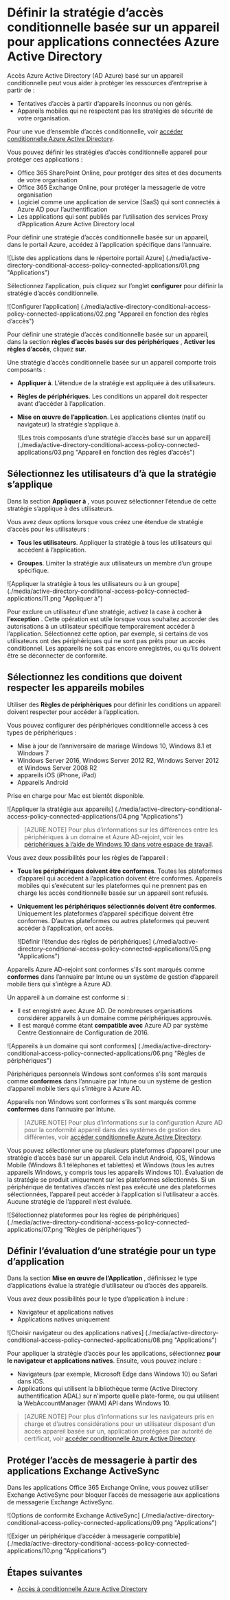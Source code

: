 <properties
    pageTitle="Définir la stratégie d’accès conditionnelle basée sur un appareil pour applications connectées Azure Active Directory | Microsoft Azure"
    description="Définir les stratégies d’accès conditionnelle basée sur un appareil pour les applications Azure connecté AD."
    services="active-directory"
    documentationCenter=""
    authors="markusvi"
    manager="femila"
    editor=""/>

<tags
    ms.service="active-directory"
    ms.workload="identity"
    ms.tgt_pltfrm="na"
    ms.devlang="na"
    ms.topic="article"
    ms.date="09/14/2016"
    ms.author="markvi"/>


# <a name="set-device-based-conditional-access-policy-for-azure-active-directory-connected-applications"></a>Définir la stratégie d’accès conditionnelle basée sur un appareil pour applications connectées Azure Active Directory


Accès Azure Active Directory (AD Azure) basé sur un appareil conditionnelle peut vous aider à protéger les ressources d’entreprise à partir de :

- Tentatives d’accès à partir d’appareils inconnus ou non gérés.
- Appareils mobiles qui ne respectent pas les stratégies de sécurité de votre organisation.

Pour une vue d’ensemble d’accès conditionnelle, voir [accéder conditionnelle Azure Active Directory](active-directory-conditional-access.md).

Vous pouvez définir les stratégies d’accès conditionnelle appareil pour protéger ces applications :

- Office 365 SharePoint Online, pour protéger des sites et des documents de votre organisation
- Office 365 Exchange Online, pour protéger la messagerie de votre organisation
- Logiciel comme une application de service (SaaS) qui sont connectés à Azure AD pour l’authentification
- Les applications qui sont publiés par l’utilisation des services Proxy d’Application Azure Active Directory local

Pour définir une stratégie d’accès conditionnelle basée sur un appareil, dans le portail Azure, accédez à l’application spécifique dans l’annuaire.


  ![Liste des applications dans le répertoire portail Azure] (./media/active-directory-conditional-access-policy-connected-applications/01.png "Applications")


Sélectionnez l’application, puis cliquez sur l’onglet **configurer** pour définir la stratégie d’accès conditionnelle.  


  ![Configurer l’application] (./media/active-directory-conditional-access-policy-connected-applications/02.png "Appareil en fonction des règles d’accès")




Pour définir une stratégie d’accès conditionnelle basée sur un appareil, dans la section **règles d’accès basés sur des périphériques** , **Activer les règles d’accès**, cliquez **sur**.

Une stratégie d’accès conditionnelle basée sur un appareil comporte trois composants :

- **Appliquer à**. L’étendue de la stratégie est appliquée à des utilisateurs.

- **Règles de périphériques**. Les conditions un appareil doit respecter avant d’accéder à l’application.

- **Mise en œuvre de l’application**. Les applications clientes (natif ou navigateur) la stratégie s’applique à.

  ![Les trois composants d’une stratégie d’accès basé sur un appareil] (./media/active-directory-conditional-access-policy-connected-applications/03.png "Appareil en fonction des règles d’accès")


## <a name="select-the-users-the-policy-applies-to"></a>Sélectionnez les utilisateurs d’à que la stratégie s’applique

Dans la section **Appliquer à** , vous pouvez sélectionner l’étendue de cette stratégie s’applique à des utilisateurs.

Vous avez deux options lorsque vous créez une étendue de stratégie d’accès pour les utilisateurs :

- **Tous les utilisateurs**. Appliquer la stratégie à tous les utilisateurs qui accèdent à l’application.

- **Groupes**. Limiter la stratégie aux utilisateurs un membre d’un groupe spécifique.

![Appliquer la stratégie à tous les utilisateurs ou à un groupe] (./media/active-directory-conditional-access-policy-connected-applications/11.png "Appliquer à")


 Pour exclure un utilisateur d’une stratégie, activez la case à cocher **à l’exception** . Cette opération est utile lorsque vous souhaitez accorder des autorisations à un utilisateur spécifique temporairement accéder à l’application. Sélectionnez cette option, par exemple, si certains de vos utilisateurs ont des périphériques qui ne sont pas prêts pour un accès conditionnel. Les appareils ne soit pas encore enregistrés, ou qu’ils doivent être se déconnecter de conformité.


## <a name="select-the-conditions-that-devices-must-meet"></a>Sélectionnez les conditions que doivent respecter les appareils mobiles

Utiliser des **Règles de périphériques** pour définir les conditions un appareil doivent respecter pour accéder à l’application.

Vous pouvez configurer des périphériques conditionnelle access à ces types de périphériques :

- Mise à jour de l’anniversaire de mariage Windows 10, Windows 8.1 et Windows 7
- Windows Server 2016, Windows Server 2012 R2, Windows Server 2012 et Windows Server 2008 R2
- appareils iOS (iPhone, iPad)
- Appareils Android

Prise en charge pour Mac est bientôt disponible.

  ![Appliquer la stratégie aux appareils] (./media/active-directory-conditional-access-policy-connected-applications/04.png "Applications")

 >[AZURE.NOTE] Pour plus d’informations sur les différences entre les périphériques à un domaine et Azure AD-rejoint, voir les [périphériques à l’aide de Windows 10 dans votre espace de travail](active-directory-azureadjoin-windows10-devices.md).

Vous avez deux possibilités pour les règles de l’appareil :

- **Tous les périphériques doivent être conformes**. Toutes les plateformes d’appareil qui accèdent à l’application doivent être conformes. Appareils mobiles qui s’exécutent sur les plateformes qui ne prennent pas en charge les accès conditionnelle basée sur un appareil sont refusés.

- **Uniquement les périphériques sélectionnés doivent être conformes**. Uniquement les plateformes d’appareil spécifique doivent être conformes. D’autres plateformes ou autres plateformes qui peuvent accéder à l’application, ont accès.

  ![Définir l’étendue des règles de périphériques] (./media/active-directory-conditional-access-policy-connected-applications/05.png "Applications")

Appareils Azure AD-rejoint sont conformes s’ils sont marqués comme **conformes** dans l’annuaire par Intune ou un système de gestion d’appareil mobile tiers qui s’intègre à Azure AD.

Un appareil à un domaine est conforme si :

- Il est enregistré avec Azure AD. De nombreuses organisations considérer appareils à un domaine comme périphériques approuvés.
- Il est marqué comme étant **compatible avec** Azure AD par système Centre Gestionnaire de Configuration de 2016.

 ![Appareils à un domaine qui sont conformes] (./media/active-directory-conditional-access-policy-connected-applications/06.png "Règles de périphériques")

Périphériques personnels Windows sont conformes s’ils sont marqués comme **conformes** dans l’annuaire par Intune ou un système de gestion d’appareil mobile tiers qui s’intègre à Azure AD.

Appareils non Windows sont conformes s’ils sont marqués comme **conformes** dans l’annuaire par Intune.

 >[AZURE.NOTE] Pour plus d’informations sur la configuration Azure AD pour la conformité appareil dans des systèmes de gestion des différentes, voir [accéder conditionnelle Azure Active Directory](active-directory-conditional-access.md).


Vous pouvez sélectionner une ou plusieurs plateformes d’appareil pour une stratégie d’accès basé sur un appareil. Cela inclut Android, iOS, Windows Mobile (Windows 8.1 téléphones et tablettes) et Windows (tous les autres appareils Windows, y compris tous les appareils Windows 10).
Évaluation de la stratégie se produit uniquement sur les plateformes sélectionnés. Si un périphérique de tentatives d’accès n’est pas exécuté une des plateformes sélectionnées, l’appareil peut accéder à l’application si l’utilisateur a accès. Aucune stratégie de l’appareil n’est évaluée.

![Sélectionnez plateformes pour les règles de périphériques] (./media/active-directory-conditional-access-policy-connected-applications/07.png "Règles de périphériques")


## <a name="set-policy-evaluation-for-a-type-of-application"></a>Définir l’évaluation d’une stratégie pour un type d’application

Dans la section **Mise en œuvre de l’Application** , définissez le type d’applications évalue la stratégie d’utilisateur ou d’accès des appareils.

Vous avez deux possibilités pour le type d’application à inclure :

- Navigateur et applications natives
- Applications natives uniquement

![Choisir navigateur ou des applications natives] (./media/active-directory-conditional-access-policy-connected-applications/08.png "Applications")

Pour appliquer la stratégie d’accès pour les applications, sélectionnez **pour le navigateur et applications natives**. Ensuite, vous pouvez inclure :

- Navigateurs (par exemple, Microsoft Edge dans Windows 10) ou Safari dans iOS.
- Applications qui utilisent la bibliothèque terme (Active Directory authentification ADAL) sur n’importe quelle plate-forme, ou qui utilisent la WebAccountManager (WAM) API dans Windows 10.

>[AZURE.NOTE] Pour plus d’informations sur les navigateurs pris en charge et d’autres considérations pour un utilisateur disposant d’un accès appareil basée sur un, application protégées par autorité de certificat, voir [accéder conditionnelle Azure Active Directory](active-directory-conditional-access.md).

## <a name="help-protect-email-access-from-exchange-activesync-based-applications"></a>Protéger l’accès de messagerie à partir des applications Exchange ActiveSync

Dans les applications Office 365 Exchange Online, vous pouvez utiliser Exchange ActiveSync pour bloquer l’accès de messagerie aux applications de messagerie Exchange ActiveSync.

![Options de conformité Exchange ActiveSync] (./media/active-directory-conditional-access-policy-connected-applications/09.png "Applications")

![Exiger un périphérique d’accéder à messagerie compatible] (./media/active-directory-conditional-access-policy-connected-applications/10.png "Applications")


## <a name="next-steps"></a>Étapes suivantes

- [Accès à conditionnelle Azure Active Directory](active-directory-conditional-access.md)
